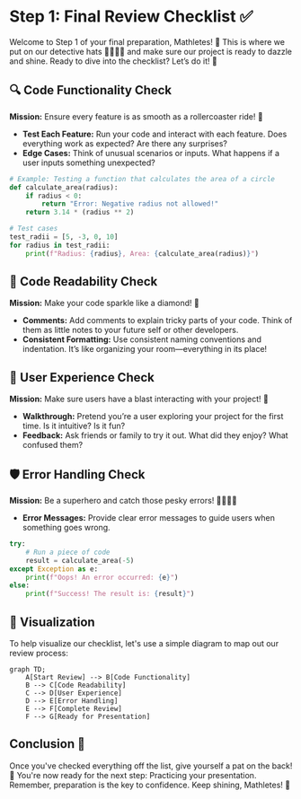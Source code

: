 # Step 1: Final Review Checklist ✅

Welcome to Step 1 of your final preparation, Mathletes! 🎉 This is where we put on our detective hats 🕵️‍♂️🕵️‍♀️ and make sure our project is ready to dazzle and shine. Ready to dive into the checklist? Let’s do it! 🚀

## 🔍 Code Functionality Check

**Mission:** Ensure every feature is as smooth as a rollercoaster ride! 🎢

- **Test Each Feature:** Run your code and interact with each feature. Does everything work as expected? Are there any surprises?
- **Edge Cases:** Think of unusual scenarios or inputs. What happens if a user inputs something unexpected?

```python
# Example: Testing a function that calculates the area of a circle
def calculate_area(radius):
    if radius < 0:
        return "Error: Negative radius not allowed!"
    return 3.14 * (radius ** 2)

# Test cases
test_radii = [5, -3, 0, 10]
for radius in test_radii:
    print(f"Radius: {radius}, Area: {calculate_area(radius)}")
```

## 🔑 Code Readability Check

**Mission:** Make your code sparkle like a diamond! 💎

- **Comments:** Add comments to explain tricky parts of your code. Think of them as little notes to your future self or other developers.
- **Consistent Formatting:** Use consistent naming conventions and indentation. It’s like organizing your room—everything in its place!

## 🎨 User Experience Check

**Mission:** Make sure users have a blast interacting with your project! 🎈

- **Walkthrough:** Pretend you’re a user exploring your project for the first time. Is it intuitive? Is it fun?
- **Feedback:** Ask friends or family to try it out. What did they enjoy? What confused them?

## 🛡️ Error Handling Check

**Mission:** Be a superhero and catch those pesky errors! 🦸‍♂️🦸‍♀️

- **Error Messages:** Provide clear error messages to guide users when something goes wrong.

```python
try:
    # Run a piece of code
    result = calculate_area(-5)
except Exception as e:
    print(f"Oops! An error occurred: {e}")
else:
    print(f"Success! The result is: {result}")
```

## 🎯 Visualization

To help visualize our checklist, let's use a simple diagram to map out our review process:

```mermaid
graph TD;
    A[Start Review] --> B[Code Functionality]
    B --> C[Code Readability]
    C --> D[User Experience]
    D --> E[Error Handling]
    E --> F[Complete Review]
    F --> G[Ready for Presentation]
```

## Conclusion 🌟

Once you've checked everything off the list, give yourself a pat on the back! 🎉 You're now ready for the next step: Practicing your presentation. Remember, preparation is the key to confidence. Keep shining, Mathletes! 🌟